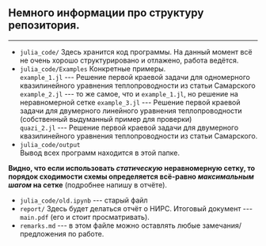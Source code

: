 ## Немного информации про структуру репозитория.

---

- `julia_code/`
Здесь хранится код программы. На данный момент всё не очень хорошо структурировано и отлажено, работа ведётся.
- `julia_code/Examples`
Конкретные примеры.  
`example_1.jl` --- Решение первой краевой задачи для одномерного квазилинейного уравнения теплопроводности из статьи Самарского  
`example_2.jl` --- то же самое, что и `example_1.jl`, но решение на неравномерной сетке
`example_3.jl` --- Решение первой краевой задачи для двумерного линейного уравнения теплопроводности (собственный выдуманный пример для проверки)  
`quazi_2.jl` --- Решение первой краевой задачи для двумерного квазилинейного уравнения теплопроводности из статьи Самарского.
- `julia_code/output`  
Вывод всех программ находится в этой папке.


**Видно, что если использовать _статическую_ неравномерную сетку, то порядок сходимости схемы определяется всё-равно _максимальным шагом_ на сетке** (подробнее напишу в отчёте).
- `julia_code/old.ipynb` --- старый файл
- `report/`
Здесь будет делаться отчёт о НИРС. Итоговый документ --- `main.pdf` (его и стоит просматривать).  
- `remarks.md` --- в этом файле можно оставлять любые замечания/предложения по работе.
